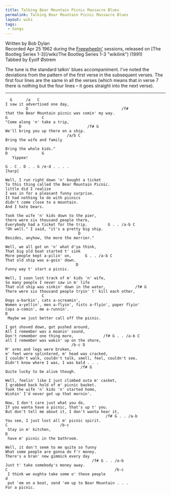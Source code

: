 ```yaml
---
title: Talking Bear Mountain Picnic Massacre Blues
permalink: Talking Bear Mountain Picnic Massacre Blues
layout: wiki
tags:
 - Songs
---
```


Written by Bob Dylan  
Recorded Apr 25 1962 during the [Freewheelin'](/wiki/Freewheelin' "wikilink")
sessions, released on [The Bootleg Series
1-3](/wiki/The Bootleg Series 1-3 "wikilink") (1991)  
Tabbed by Eyolf Østrem

The tune is the standard talkin' blues accompaniment. I've noted the
deviations from the pattern of the first verse in the subsequent verses.
The first four lines are the same in all the verses (which means that in
verse 7 there is nothing but the four lines – it goes straight into the
next verse).

* * * * *

      G      /a   C
    I saw it advertised one day,
             D                                         /f#
    that the Bear Mountain picnic was comin' my way.
    G               C
    "Come along 'n' take a trip,
          D                             /f# G
    We'll bring you up there on a ship.
                               /a/b C
    Bring the wife and family

    Bring the whole kids."
    D               G
       Yippee!

    G . C . D . . G /e-d . . . .
    [harp]

    Well, I run right down 'n' bought a ticket
    To this thing called the Bear Mountain Picnic.
    little did I realize
    I was in for a pleasant funny surprise.
    It had nothing to do with picnics
    didn't come close to a mountain.
    And I hate bears.

    Took the wife 'n' kids down to the pier,
    there were six thousand people there,
    Everybody had a ticket for the trip.         G . . /a-b C
    "Oh well." I said, "it's a pretty big ship.
                                    D
    Besides, anyhow, the more the merrier."

    Well, we all got on 'n' what d'ya think,
    That big old boat started t' sink
    More people kept a-pilin' on,      G . . /a-b C
    That old ship was a-goin' down.
                                   D
    Funny way t' start a picnic.

    Well, I soon lost track of m' kids 'n' wife,
    So many people I never saw in m' life
    That old ship was sinkin' down in the water,             /f# G
    There were six thousand people tryin' t' kill each other,
                    C
    Dogs a-barkin', cats a-screamin',
    Women a-yellin', men a-flyin', fists a-flyin', paper flyin'
    Cops a-comin', me a-runnin'.
    D
     Maybe we just better call off the picnic.

    I got shoved down, got pushed around,
    All I remember was a moanin' sound,
    Don't remember one thing more,             /f# G . . /a-b C
    all I remember was wakin' up on the shore,
                                 /b-c D
    M' arms and legs were broken,
    m' feet were splintered, m' head was cracked,
    I couldn't walk, couldn't talk, smell, feel, couldn't see,
    Didn't know where I was, I was bald . . .
                                     /f# G
    Quite lucky to be alive though.

    Well, feelin' like I just climbed outa m' casket,
    I grabbed back hold of m' picnic basket.
    Took the wife 'n' kids 'n' started home,
    Wishin' I'd never got up that mornin'.

    Now, I don't care just what you do,
    If you wanta have a picnic, that's up t' you.
    But don't tell me about it, I don't wanta hear it,
                                                /f# G . . /a-b
    You see, I just lost all m' picnic spirit.
    C                       /b-c
     Stay in m' kitchen,
    D
     have m' picnic in the bathroom.

    Well, it don't seem to me quite so funny
    What some people are gonna do f'r money.
    There's a bran' new gimmick every day
                                          /f# G . . /a-b
    Just t' take somebody's money away.
    C                                               /b-c
     I think we oughta take some o' these people
    d
     put 'em on a boat, send 'em up to Bear Mountain . . .
    For a picnic.
